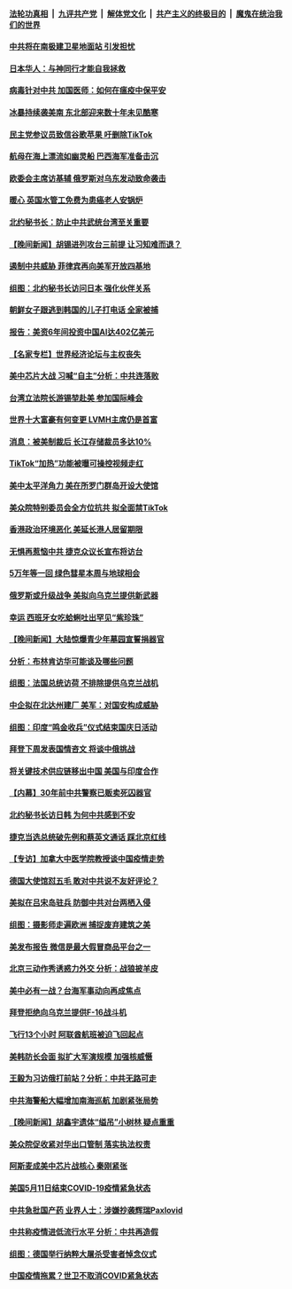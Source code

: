 ####  [法轮功真相](../../../../basic/blob/master/README.md?t=02030812) &nbsp;|&nbsp; [九评共产党](../../../../9ping.md/blob/master/README.md?t=02030812) &nbsp;|&nbsp; [解体党文化](../../../../jtdwh.md/blob/master/README.md?t=02030812)  &nbsp;|&nbsp; [共产主义的终极目的](../../../../gczydzjmd.md/blob/master/README.md?t=02030812) &nbsp;|&nbsp; [魔鬼在统治我们的世界](../../../../mgztzwmdsj.md/blob/master/README.md?t=02030812) 

#### [中共将在南极建卫星地面站 引发担忧](../pages/nsc418/n13921071.md?t=02030812) 

#### [日本华人：与神同行才能自我拯救](../pages/nsc418/n13920915.md?t=02030812) 

#### [病毒针对中共 加国医师：如何在瘟疫中保平安](../pages/nsc418/n13920275.md?t=02030812) 

#### [冰暴持续袭美南 东北部迎来数十年未见酷寒](../pages/nsc418/n13921052.md?t=02030812) 

#### [民主党参议员致信谷歌苹果 吁删除TikTok](../pages/nsc418/n13920988.md?t=02030812) 

#### [航母在海上漂流如幽灵船 巴西海军准备击沉](../pages/nsc418/n13921042.md?t=02030812) 

#### [欧委会主席访基辅 俄罗斯对乌东发动致命袭击](../pages/nsc418/n13920859.md?t=02030812) 

#### [暖心 英国水管工免费为患癌老人安锅炉](../pages/nsc418/n13920621.md?t=02030812) 

#### [北约秘书长：防止中共武统台湾至关重要](../pages/nsc418/n13920747.md?t=02030812) 


#### [【晚间新闻】胡锡进列攻台三前提 让习知难而退？](../pages/nsc418/n13920755.md?t=02030812) 

#### [遏制中共威胁 菲律宾再向美军开放四基地](../pages/nsc418/n13920645.md?t=02030812) 

#### [组图：北约秘书长访问日本 强化伙伴关系](../pages/nsc418/n13920102.md?t=02030812) 

#### [朝鲜女子跟逃到韩国的儿子打电话 全家被捕](../pages/nsc418/n13920554.md?t=02030812) 

#### [报告：美资6年间投资中国AI达402亿美元](../pages/nsc418/n13920524.md?t=02030812) 

#### [【名家专栏】世界经济论坛与主权丧失](../pages/nsc418/n13919477.md?t=02030812) 

#### [美中芯片大战 习喊“自主”分析：中共连落败](../pages/nsc418/n13920089.md?t=02030812) 

#### [台湾立法院长游锡堃赴美 参加国际峰会](../pages/nsc418/n13920393.md?t=02030812) 

#### [世界十大富豪有何变更 LVMH主席仍是首富](../pages/nsc418/n13920337.md?t=02030812) 

#### [消息：被美制裁后 长江存储裁员多达10%](../pages/nsc418/n13920203.md?t=02030812) 

#### [TikTok“加热”功能被曝可操控视频走红](../pages/nsc418/n13920331.md?t=02030812) 

#### [美中太平洋角力 美在所罗门群岛开设大使馆](../pages/nsc418/n13920336.md?t=02030812) 

#### [美众院特别委员会全方位抗共 拟全面禁TikTok](../pages/nsc418/n13918856.md?t=02030812) 

#### [香港政治环境恶化 美延长港人居留期限](../pages/nsc418/n13920317.md?t=02030812) 

#### [无惧再惹恼中共 捷克众议长宣布将访台](../pages/nsc418/n13920291.md?t=02030812) 

#### [5万年等一回 绿色彗星本周与地球相会](../pages/nsc418/n13920242.md?t=02030812) 

#### [俄罗斯或升级战争 美拟向乌克兰提供新武器](../pages/nsc418/n13920109.md?t=02030812) 

#### [幸运 西班牙女吃蛤蜊吐出罕见“紫珍珠”](../pages/nsc418/n13919862.md?t=02030812) 


#### [【晚间新闻】大陆惊爆青少年墓园宣誓捐器官](../pages/nsc418/n13920075.md?t=02030812) 

#### [分析：布林肯访华可能谈及哪些问题](../pages/nsc418/n13919773.md?t=02030812) 

#### [组图：法国总统访荷 不排除提供乌克兰战机](../pages/nsc418/n13919985.md?t=02030812) 

#### [中企拟在北达州建厂 美军：对国安构成威胁](../pages/nsc418/n13919937.md?t=02030812) 

#### [组图：印度“鸣金收兵”仪式结束国庆日活动](../pages/nsc418/n13919380.md?t=02030812) 

#### [拜登下周发表国情咨文 将谈中俄挑战](../pages/nsc418/n13919837.md?t=02030812) 

#### [将关键技术供应链移出中国 美国与印度合作](../pages/nsc418/n13919690.md?t=02030812) 

#### [【内幕】30年前中共警察已贩卖死囚器官](../pages/nsc418/n13919567.md?t=02030812) 

#### [北约秘书长访日韩 为何中共感到不安](../pages/nsc418/n13919625.md?t=02030812) 

#### [捷克当选总统破先例和蔡英文通话 踩北京红线](../pages/nsc418/n13918857.md?t=02030812) 

#### [【专访】加拿大中医学院教授谈中国疫情走势](../pages/nsc418/n13919367.md?t=02030812) 

#### [德国大使馆怼五毛 敢对中共说不友好评论？](../pages/nsc418/n13919614.md?t=02030812) 

#### [美拟在吕宋岛驻兵 防御中共对台两栖入侵](../pages/nsc418/n13919568.md?t=02030812) 

#### [组图：摄影师走遍欧洲 捕捉废弃建筑之美](../pages/nsc418/n13919267.md?t=02030812) 

#### [美发布报告 微信是最大假冒商品平台之一](../pages/nsc418/n13919551.md?t=02030812) 

#### [北京三动作秀诱惑力外交 分析：战狼披羊皮](../pages/nsc418/n13919549.md?t=02030812) 

#### [美中必有一战？台海军事动向再成焦点](../pages/nsc418/n13919427.md?t=02030812) 

#### [拜登拒绝向乌克兰提供F-16战斗机](../pages/nsc418/n13919479.md?t=02030812) 

#### [飞行13个小时 阿联酋航班被迫飞回起点](../pages/nsc418/n13919195.md?t=02030812) 

#### [美韩防长会面 拟扩大军演规模 加强核威慑](../pages/nsc418/n13919517.md?t=02030812) 

#### [王毅为习访俄打前站？分析：中共无路可走](../pages/nsc418/n13919425.md?t=02030812) 

#### [中共海警船大幅增加南海巡航 加剧紧张局势](../pages/nsc418/n13919338.md?t=02030812) 


#### [【晚间新闻】胡鑫宇遗体“缢吊”小树林 疑点重重](../pages/nsc418/n13919352.md?t=02030812) 

#### [美众院促收紧对华出口管制 落实执法权责](../pages/nsc418/n13919269.md?t=02030812) 

#### [阿斯麦成美中芯片战核心 秦刚紧张](../pages/nsc418/n13919001.md?t=02030812) 

#### [美国5月11日结束COVID-19疫情紧急状态](../pages/nsc418/n13919139.md?t=02030812) 

#### [中共急批国产药 业界人士：涉嫌抄袭辉瑞Paxlovid](../pages/nsc418/n13918868.md?t=02030812) 

#### [中共称疫情进低流行水平 分析：中共再造假](../pages/nsc418/n13918708.md?t=02030812) 

#### [组图：德国举行纳粹大屠杀受害者悼念仪式](../pages/nsc418/n13918554.md?t=02030812) 

#### [中国疫情拖累？世卫不取消COVID紧急状态](../pages/nsc418/n13918852.md?t=02030812) 

